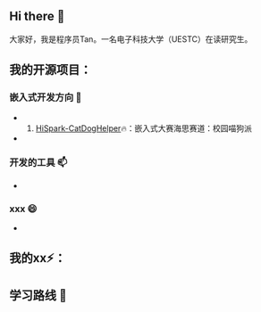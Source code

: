 ## Hi there 👋
大家好，我是程序员Tan。一名电子科技大学（UESTC）在读研究生。
## 我的开源项目：
### 嵌入式开发方向 🔭
* 1. [HiSpark-CatDogHelper](https://github.com/coding-tan/HiSpark-CatDogHelper/tree/master)🔥：嵌入式大赛海思赛道：校园喵狗派
* 
### 开发的工具 📫
* 
### xxx 😄
* 
## 我的xx⚡：

## 学习路线 🌱
<!--
**coding-tan/coding-tan** is a ✨ _special_ ✨ repository because its `README.md` (this file) appears on your GitHub profile.

Here are some ideas to get you started:

- 🔭 I’m currently working on ...
- 🌱 I’m currently learning ...
- 👯 I’m looking to collaborate on ...
- 🤔 I’m looking for help with ...
- 💬 Ask me about ...
- 📫 How to reach me: ...
- 😄 Pronouns: ...
- ⚡ Fun fact: ...
-->
